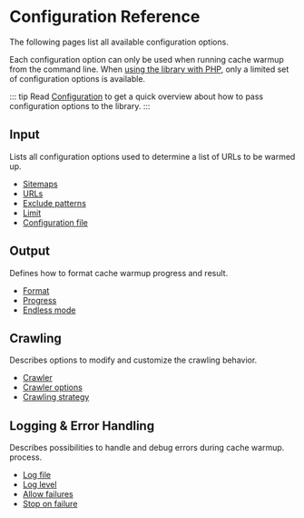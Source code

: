 # Configuration Reference

The following pages list all available configuration options.

Each configuration option can only be used when running cache warmup from
the command line. When [using the library with PHP](../api/index.md), only a
limited set of configuration options is available.

::: tip
Read [Configuration](../configuration.md) to get a quick overview about
how to pass configuration options to the library.
:::

## Input

Lists all configuration options used to determine a list of URLs to be
warmed up.

* [Sitemaps](sitemaps.md)
* [URLs](urls.md)
* [Exclude patterns](exclude.md)
* [Limit](limit.md)
* [Configuration file](config.md)

## Output

Defines how to format cache warmup progress and result.

* [Format](format.md)
* [Progress](progress.md)
* [Endless mode](repeat-after.md)

## Crawling

Describes options to modify and customize the crawling behavior.

* [Crawler](crawler.md)
* [Crawler options](crawler-options.md)
* [Crawling strategy](strategy.md)

## Logging & Error Handling

Describes possibilities to handle and debug errors during cache warmup.
process.

* [Log file](log-file.md)
* [Log level](log-level.md)
* [Allow failures](allow-failures.md)
* [Stop on failure](stop-on-failure.md)
